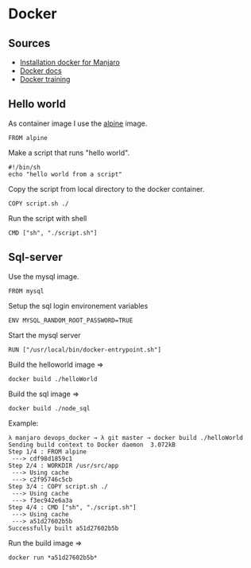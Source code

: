 # Docker

## Sources
* [Installation docker for Manjaro](https://gamblisfx.com/install-docker-on-manjaro-linux/)
* [Docker docs](https://www.docker.com/get-started)
* [Docker training](https://training.play-with-docker.com/node-sql-server-docker/)

## Hello world
As container image I use the [alpine](https://docs.docker.com/samples/library/alpine/) image.
```docker
FROM alpine
```
Make a script that runs "hello world".
```docker
#!/bin/sh
echo "hello world from a script"
```
Copy the script from local directory to the docker container.
```docker
COPY script.sh ./
```
Run the script with shell
```docker
CMD ["sh", "./script.sh"]
```
## Sql-server
Use the mysql image.
```docker
FROM mysql
```
Setup the sql login environement variables
```docker
ENV MYSQL_RANDOM_ROOT_PASSWORD=TRUE
```
Start the mysql server
```docker
RUN ["/usr/local/bin/docker-entrypoint.sh"]
```

Build the helloworld image => 
```docker
docker build ./helloWorld
```
Build the sql image => 
```docker
docker build ./node_sql
```
Example:
```docker
λ manjaro devops_docker → λ git master → docker build ./helloWorld  
Sending build context to Docker daemon  3.072kB
Step 1/4 : FROM alpine
 ---> cdf98d1859c1
Step 2/4 : WORKDIR /usr/src/app
 ---> Using cache
 ---> c2f95746c5cb
Step 3/4 : COPY script.sh ./
 ---> Using cache
 ---> f3ec942e6a3a
Step 4/4 : CMD ["sh", "./script.sh"]
 ---> Using cache
 ---> a51d27602b5b
Successfully built a51d27602b5b
```
Run the build image =>
```docker
docker run *a51d27602b5b*
```